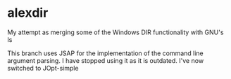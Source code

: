 # alexdir
My attempt as merging some of the Windows DIR functionality with GNU's ls

This branch uses JSAP for the implementation of the command line argument parsing. I have stopped using it as it is outdated. I've now switched to JOpt-simple
